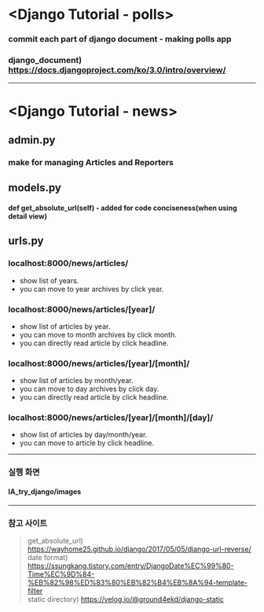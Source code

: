 # <Django Tutorial - polls>
  ### commit each part of django document - making polls app
  ### django_document) https://docs.djangoproject.com/ko/3.0/intro/overview/
  
<hr>

# <Django Tutorial - news>
  
## admin.py
### make for managing Articles and Reporters
## models.py
#### def get_absolute_url(self) - added for code conciseness(when using detail view) <br> 
## urls.py
### localhost:8000/news/articles/ <br>
* show list of years. 
* you can move to year archives by click year. <br>
### localhost:8000/news/articles/[year]/ <br> 
* show list of articles by year. <br>
* you can move to month archives by click month. <br>
* you can directly read article by click headline. <br>
### localhost:8000/news/articles/[year]/[month]/ <br>
* show list of articles by month/year. <br>
* you can move to day archives by click day. <br>
* you can directly read article by click headline. <br>
### localhost:8000/news/articles/[year]/[month]/[day]/ <br>
* show list of articles by day/month/year. <br>
* you can move to article by click headline. <br>

<hr>

### 실행 화면
#### IA_try_django/images

<hr>

### 참고 사이트
>get_absolute_url) https://wayhome25.github.io/django/2017/05/05/django-url-reverse/ <br>
>date format) https://ssungkang.tistory.com/entry/DjangoDate%EC%99%80-Time%EC%9D%84-%EB%82%98%ED%83%80%EB%82%B4%EB%8A%94-template-filter <br>
>static directory) https://velog.io/@ground4ekd/django-static
